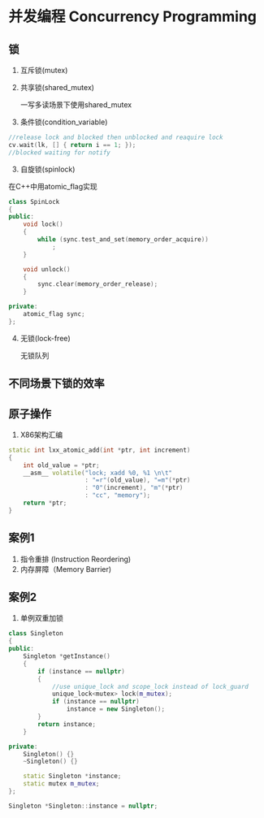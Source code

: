 # 并发编程 Concurrency Programming

## 锁
1. 互斥锁(mutex)
2. 共享锁(shared_mutex)

	一写多读场景下使用shared_mutex

2. 条件锁(condition_variable)

```C++
//release lock and blocked then unblocked and reaquire lock
cv.wait(lk, [] { return i == 1; });
//blocked waiting for notify
```

3. 自旋锁(spinlock)

在C++中用atomic_flag实现
```C++
class SpinLock
{
public:
	void lock()
	{
		while (sync.test_and_set(memory_order_acquire))
			;
	}

	void unlock()
	{
		sync.clear(memory_order_release);
	}

private:
	atomic_flag sync;
};
```

4. 无锁(lock-free)

	无锁队列

## 不同场景下锁的效率

## 原子操作
1. X86架构汇编

```C++
static int lxx_atomic_add(int *ptr, int increment)
{
	int old_value = *ptr;
	__asm__ volatile("lock; xadd %0, %1 \n\t"
					 : "=r"(old_value), "=m"(*ptr)
					 : "0"(increment), "m"(*ptr)
					 : "cc", "memory");
	return *ptr;
}
```


## 案例1
1. 指令重排 (Instruction Reordering)
2. 内存屏障（Memory Barrier)

## 案例2
1. 单例双重加锁

```C++
class Singleton
{
public:
	Singleton *getInstance()
	{
		if (instance == nullptr)
		{
			//use unique_lock and scope_lock instead of lock_guard
			unique_lock<mutex> lock(m_mutex);
			if (instance == nullptr)
				instance = new Singleton();
		}
		return instance;
	}

private:
	Singleton() {}
	~Singleton() {}

	static Singleton *instance;
	static mutex m_mutex;
};

Singleton *Singleton::instance = nullptr;
```